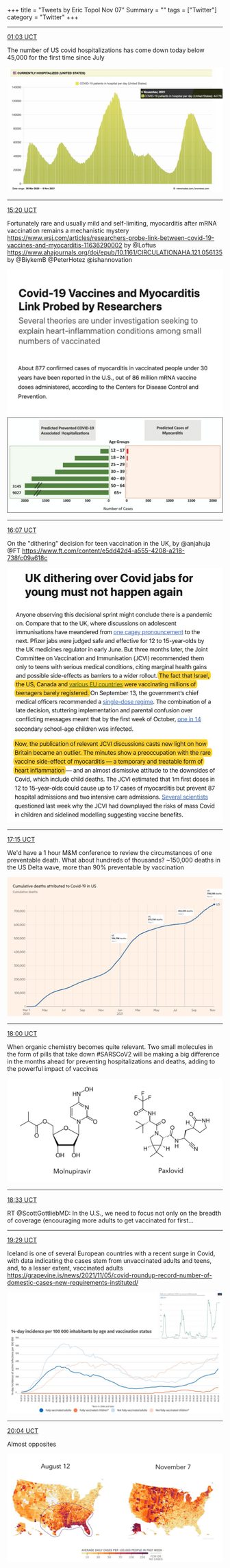 +++
title = "Tweets by Eric Topol Nov 07"
Summary = ""
tags = ["Twitter"]
category = "Twitter"
+++


---

<a href="https://twitter.com/erictopol/status/1457151784917422082" target="_blank" rel="noreferer">01:03 UCT</a>

The number of US covid hospitalizations has come down today below 45,000 for the first time since July 

<a href="FDjXkUcVUAUtkz0.jpg"  ><img src="FDjXkUcVUAUtkz0.jpg" alt="Twitter image" ></img></a>

---

<a href="https://twitter.com/erictopol/status/1457367329554059267" target="_blank" rel="noreferer">15:20 UCT</a>

Fortunately rare and usually mild and self-limiting, myocarditis after mRNA vaccination remains a mechanistic mystery https://www.wsj.com/articles/researchers-probe-link-between-covid-19-vaccines-and-myocarditis-11636290002 by @Loftus 
https://www.ahajournals.org/doi/epub/10.1161/CIRCULATIONAHA.121.056135 by @BiykemB @PeterHotez @ishannovation 

<a href="FDmaL8wVEAAgt-4.png"  ><img src="FDmaL8wVEAAgt-4.png" alt="Twitter image" ></img></a><a href="FDmbExPVIAESjY-.jpg"  ><img src="FDmbExPVIAESjY-.jpg" alt="Twitter image" ></img></a>

---

<a href="https://twitter.com/erictopol/status/1457379125279158275" target="_blank" rel="noreferer">16:07 UCT</a>

On the "dithering" decision for teen vaccination in the UK,  by @anjahuja @FT
https://www.ft.com/content/e5dd42d4-a555-4208-a218-738fc09a618c 

<a href="FDmmT7QVIAcBUMg.jpg"  ><img src="FDmmT7QVIAcBUMg.jpg" alt="Twitter image" ></img></a>

---

<a href="https://twitter.com/erictopol/status/1457396178903990273" target="_blank" rel="noreferer">17:15 UCT</a>

We'd have a 1 hour M&amp;M conference to review the circumstances of one preventable death.
What about hundreds of thousands?
~150,000 deaths in the US Delta wave, more than 90% preventable by vaccination 

<a href="FDm16QBVIAEALOz.jpg"  ><img src="FDm16QBVIAEALOz.jpg" alt="Twitter image" ></img></a>

---

<a href="https://twitter.com/erictopol/status/1457407595698745346" target="_blank" rel="noreferer">18:00 UCT</a>

When organic chemistry becomes quite relevant. Two small molecules in the form of pills that take down #SARSCoV2 will be making a big difference in the months ahead for preventing hospitalizations and deaths, adding to the powerful impact of vaccines 

<a href="FDm_dcrUYAgSvWN.jpg"  ><img src="FDm_dcrUYAgSvWN.jpg" alt="Twitter image" ></img></a>

---

<a href="https://twitter.com/erictopol/status/1457415941990465536" target="_blank" rel="noreferer">18:33 UCT</a>

RT @ScottGottliebMD: In the U.S., we need to focus not only on the breadth of coverage (encouraging more adults to get vaccinated for first…



---

<a href="https://twitter.com/erictopol/status/1457430069849178112" target="_blank" rel="noreferer">19:29 UCT</a>

Iceland is one of several European countries with a recent surge in Covid, with data indicating the cases stem from unvaccinated adults and teens, and, to a lesser extent, vaccinated adults
https://grapevine.is/news/2021/11/05/covid-roundup-record-number-of-domestic-cases-new-requirements-instituted/ 

<a href="FDnUONuVkAEoiKb.jpg"  ><img src="FDnUONuVkAEoiKb.jpg" alt="Twitter image" ></img></a>

---

<a href="https://twitter.com/erictopol/status/1457438899580456968" target="_blank" rel="noreferer">20:04 UCT</a>

Almost opposites 

<a href="FDnc8n9VgAAS5YX.jpg"  ><img src="FDnc8n9VgAAS5YX.jpg" alt="Twitter image" ></img></a>